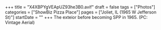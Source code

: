+++
title = "X4XBPYgVEApUZ93he3B0.avif"
draft = false
tags = ["Photos"]
categories = ["ShowBiz Pizza Place"]
pages = ["Joliet, IL (1965 W Jefferson St)"]
startDate = ""
+++
The exteior before becoming SPP in 1965. (PC: Vintage Aerial)
